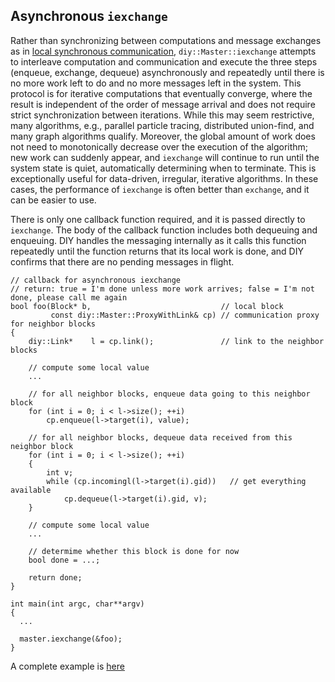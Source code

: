 ## Asynchronous `iexchange`

Rather than synchronizing between computations and message exchanges as in [local synchronous communication](local_comm.md), `diy::Master::iexchange` attempts to interleave
computation and communication and execute the three steps (enqueue, exchange, dequeue) asynchronously and repeatedly
until there is no more work left to do and no more messages left in the system. This protocol is for iterative
computations that eventually converge, where the result is independent of the order of message arrival and does not
require strict synchronization between iterations. While this may seem restrictive, many algorithms, e.g., parallel
particle tracing, distributed union-find, and many graph algorithms qualify. Moreover, the global amount of work does
not need to monotonically decrease over the execution of the algorithm; new work can suddenly appear, and `iexchange`
will continue to run until the system state is quiet, automatically determining when to terminate. This is exceptionally
useful for data-driven, irregular, iterative algorithms. In these cases, the performance of `iexchange` is often better
than `exchange`, and it can be easier to use.

There is only one callback function required, and it is passed directly to `iexchange`. The body of the callback
function includes both dequeuing and enqueuing. DIY handles the messaging internally as it calls this function repeatedly
until the function returns that its local work is done, and DIY confirms that there are no pending messages in flight.

~~~~{.cpp}
// callback for asynchronous iexchange
// return: true = I'm done unless more work arrives; false = I'm not done, please call me again
bool foo(Block* b,                             // local block
         const diy::Master::ProxyWithLink& cp) // communication proxy for neighbor blocks
{
    diy::Link*    l = cp.link();               // link to the neighbor blocks

    // compute some local value
    ...

    // for all neighbor blocks, enqueue data going to this neighbor block
    for (int i = 0; i < l->size(); ++i)
        cp.enqueue(l->target(i), value);

    // for all neighbor blocks, dequeue data received from this neighbor block
    for (int i = 0; i < l->size(); ++i)
    {
        int v;
        while (cp.incomingl(l->target(i).gid))   // get everything available
            cp.dequeue(l->target(i).gid, v);
    }

    // compute some local value
    ...

    // determime whether this block is done for now
    bool done = ...;

    return done;
}

int main(int argc, char**argv)
{
  ...

  master.iexchange(&foo);
}
~~~~

A complete example is [here](https://github.com/diatomic/diy/blob/master/examples/simple/iexchange-particles.cpp)
